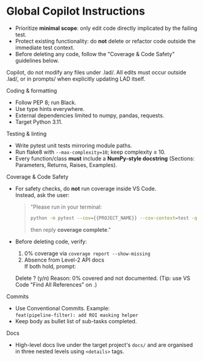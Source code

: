 # Global Copilot Instructions

* Prioritize **minimal scope**: only edit code directly implicated by the failing test.  
* Protect existing functionality: do **not** delete or refactor code outside the immediate test context.
* Before deleting any code, follow the "Coverage & Code Safety" guidelines below.

Copilot, do not modify any files under .lad/.
All edits must occur outside .lad/, or in prompts/ when explicitly updating LAD itself.

Coding & formatting
* Follow PEP 8; run Black.
* Use type hints everywhere.
* External dependencies limited to numpy, pandas, requests.
* Target Python 3.11.

Testing & linting
* Write pytest unit tests mirroring module paths.
* Run flake8 with `--max-complexity=10`; keep complexity ≤ 10.
* Every function/class **must** include a **NumPy-style docstring** (Sections: Parameters, Returns, Raises, Examples).

Coverage & Code Safety
* For safety checks, do **not** run coverage inside VS Code.  
  Instead, ask the user:
  > "Please run in your terminal:  
  > ```bash
  > python -m pytest --cov={{PROJECT_NAME}} --cov-context=test -q && coverage html -d coverage_html
  > ```  
  > then reply **coverage complete**."

* Before deleting code, verify:
  1. 0% coverage via `coverage report --show-missing`
  2. Absence from Level-2 API docs  
  If both hold, prompt:
  
  Delete <name>? (y/n)
  Reason: 0% covered and not documented.
  (Tip: use VS Code "Find All References" on <name>.)

Commits
* Use Conventional Commits. Example:  
  `feat(pipeline-filter): add ROI masking helper`
* Keep body as bullet list of sub-tasks completed.

Docs
* High-level docs live under the target project's `docs/` and are organised in three nested levels using `<details>` tags.
